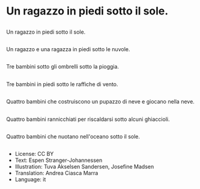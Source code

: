 # Un ragazzo in piedi sotto il sole.

##
Un ragazzo in piedi sotto il sole.

##
Un ragazzo e una ragazza in piedi sotto le nuvole.

##
Tre bambini sotto gli ombrelli sotto la pioggia.

##
Tre bambini in piedi sotto le raffiche di vento.

##
Quattro bambini che costruiscono un pupazzo di neve e giocano nella neve.

##
Quattro bambini rannicchiati per riscaldarsi sotto alcuni ghiaccioli.

##
Quattro bambini che nuotano nell'oceano sotto il sole.

##
* License: CC BY
* Text: Espen Stranger-Johannessen
* Illustration: Tuva Akselsen Sandersen, Josefine Madsen
* Translation: Andrea Ciasca Marra
* Language: it

